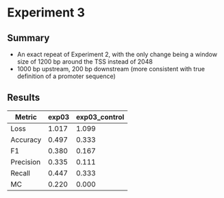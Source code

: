 # Experiment 3

## Summary
- An exact repeat of Experiment 2, with the only change being a window size of 1200 bp around the TSS instead of 2048
- 1000 bp upstream, 200 bp downstream (more consistent with true definition of a promoter sequence)

## Results
| Metric     | exp03 | exp03_control |
|------------|--------|----------------|
| Loss       | 1.017  | 1.099          |
| Accuracy   | 0.497  | 0.333          |
| F1         | 0.380  | 0.167          |
| Precision  | 0.335  | 0.111          |
| Recall     | 0.447  | 0.333          |
| MC         | 0.220  | 0.000          |

